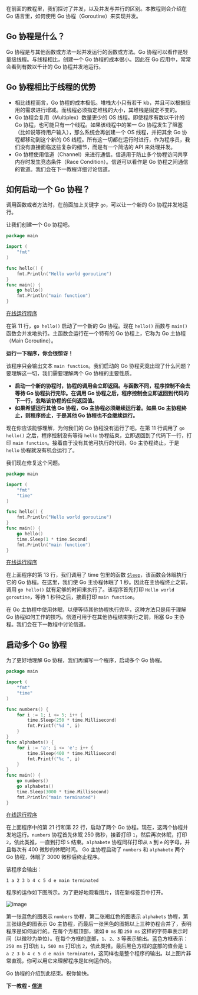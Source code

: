 

在前面的教程里，我们探讨了并发，以及并发与并行的区别。本教程则会介绍在 Go 语言里，如何使用 Go 协程（Goroutine）来实现并发。

## Go 协程是什么？

Go 协程是与其他函数或方法一起并发运行的函数或方法。Go 协程可以看作是轻量级线程。与线程相比，创建一个 Go 协程的成本很小。因此在 Go 应用中，常常会看到有数以千计的 Go 协程并发地运行。  

## Go 协程相比于线程的优势

- 相比线程而言，Go 协程的成本极低。堆栈大小只有若干 kb，并且可以根据应用的需求进行增减。而线程必须指定堆栈的大小，其堆栈是固定不变的。
- Go 协程会复用（Multiplex）数量更少的 OS 线程。即使程序有数以千计的 Go 协程，也可能只有一个线程。如果该线程中的某一 Go 协程发生了阻塞（比如说等待用户输入），那么系统会再创建一个 OS 线程，并把其余 Go 协程都移动到这个新的 OS 线程。所有这一切都在运行时进行，作为程序员，我们没有直接面临这些复杂的细节，而是有一个简洁的 API 来处理并发。  
- Go 协程使用信道（Channel）来进行通信。信道用于防止多个协程访问共享内存时发生竞态条件（Race Condition）。信道可以看作是 Go 协程之间通信的管道。我们会在下一教程详细讨论信道。
 
## 如何启动一个 Go 协程？

调用函数或者方法时，在前面加上关键字 `go`，可以让一个新的 Go 协程并发地运行。

让我们创建一个 Go 协程吧。

```go
package main

import (
	"fmt"
)

func hello() {
	fmt.Println("Hello world goroutine")
}
func main() {
	go hello()
	fmt.Println("main function")
}
```
[在线运行程序](https://play.golang.org/p/zC78_fc1Hn)

在第 11 行，`go hello()` 启动了一个新的 Go 协程。现在 `hello()` 函数与 `main()` 函数会并发地执行。主函数会运行在一个特有的 Go 协程上，它称为 Go 主协程（Main Goroutine）。

**运行一下程序，你会很惊讶！**

该程序只会输出文本 `main function`。我们启动的 Go 协程究竟出现了什么问题？要理解这一切，我们需要理解两个 Go 协程的主要性质。  

- **启动一个新的协程时，协程的调用会立即返回。与函数不同，程序控制不会去等待 Go 协程执行完毕。在调用 Go 协程之后，程序控制会立即返回到代码的下一行，忽略该协程的任何返回值。**  
- **如果希望运行其他 Go 协程，Go 主协程必须继续运行着。如果 Go 主协程终止，则程序终止，于是其他 Go 协程也不会继续运行。**  

现在你应该能够理解，为何我们的 Go 协程没有运行了吧。在第 11 行调用了 `go hello()` 之后，程序控制没有等待 `hello` 协程结束，立即返回到了代码下一行，打印 `main function`。接着由于没有其他可执行的代码，Go 主协程终止，于是 `hello` 协程就没有机会运行了。

我们现在修复这个问题。

```go
package main

import (  
	"fmt"
	"time"
)

func hello() {  
	fmt.Println("Hello world goroutine")
}
func main() {  
	go hello()
	time.Sleep(1 * time.Second)
	fmt.Println("main function")
}
```
[在线运行程序](https://play.golang.org/p/U9ZZuSql8)  

在上面程序的第 13 行，我们调用了 time 包里的函数 [`Sleep`](https://golang.org/pkg/time/#Sleep)，该函数会休眠执行它的 Go 协程。在这里，我们使 Go 主协程休眠了 1 秒。因此在主协程终止之前，调用 `go hello()` 就有足够的时间来执行了。该程序首先打印 `Hello world goroutine`，等待 1 秒钟之后，接着打印 `main function`。  

在 Go 主协程中使用休眠，以便等待其他协程执行完毕，这种方法只是用于理解 Go 协程如何工作的技巧。信道可用于在其他协程结束执行之前，阻塞 Go 主协程。我们会在下一教程中讨论信道。  

## 启动多个 Go 协程

为了更好地理解 Go 协程，我们再编写一个程序，启动多个 Go 协程。  

```go
package main

import (  
	"fmt"
	"time"
)

func numbers() {  
	for i := 1; i <= 5; i++ {
		time.Sleep(250 * time.Millisecond)
		fmt.Printf("%d ", i)
	}
}
func alphabets() {  
	for i := 'a'; i <= 'e'; i++ {
		time.Sleep(400 * time.Millisecond)
		fmt.Printf("%c ", i)
	}
}
func main() {  
	go numbers()
	go alphabets()
	time.Sleep(3000 * time.Millisecond)
	fmt.Println("main terminated")
}
```
[在线运行程序](https://play.golang.org/p/oltn5nw0w3)  

在上面程序中的第 21 行和第 22 行，启动了两个 Go 协程。现在，这两个协程并发地运行。`numbers` 协程首先休眠 250 微秒，接着打印 `1`，然后再次休眠，打印 `2`，依此类推，一直到打印 `5` 结束。`alphabete` 协程同样打印从 `a` 到 `e` 的字母，并且每次有 400 微秒的休眠时间。 Go 主协程启动了 `numbers` 和 `alphabete` 两个 Go 协程，休眠了 3000 微秒后终止程序。  

该程序会输出：  

```
1 a 2 3 b 4 c 5 d e main terminated  
```

程序的运作如下图所示。为了更好地观看图片，请在新标签页中打开。  

![image](https://raw.githubusercontent.com/studygolang/gctt-images/master/golang-series/Goroutines-explained.png)

第一张蓝色的图表示 `numbers` 协程，第二张褐红色的图表示 `alphabets` 协程，第三张绿色的图表示 Go 主协程，而最后一张黑色的图把以上三种协程合并了，表明程序是如何运行的。在每个方框顶部，诸如 `0 ms` 和 `250 ms` 这样的字符串表示时间（以微秒为单位）。在每个方框的底部，`1`、`2`、`3` 等表示输出。蓝色方框表示：`250 ms` 打印出 `1`，`500 ms` 打印出 `2`，依此类推。最后黑色方框的底部的值会是 `1 a 2 3 b 4 c 5 d e main terminated`，这同样也是整个程序的输出。以上图片非常直观，你可以用它来理解程序是如何运作的。  

Go 协程的介绍到此结束。祝你愉快。

**下一教程 - [信道](#)**
